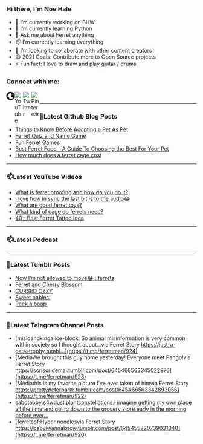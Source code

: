 ### Hi there, I'm Noe Hale

- 🔭 I’m currently working on BHW
- 🌱 I’m currently learning Python
- 💬 Ask me about Ferret anything
- 📫 I’m currently learning everything
- 🔭 I’m looking to collaborate with other content creators
- 😄 2021 Goals: Contribute more to Open Source projects
- ⚡ Fun fact: I love to draw and play guitar / drums

### Connect with me:

[<img align="left" alt="ferretvoice.com" width="22px" src="https://raw.githubusercontent.com/iconic/open-iconic/master/svg/globe.svg" />](https://ferretvoice.com)
[<img align="left" alt="YouTube" width="22px" src="https://cdn.jsdelivr.net/npm/simple-icons@v3/icons/youtube.svg" />](https://www.youtube.com/channel/UCk665XTfaMLVwFVWUmgnDiw)
[<img align="left" alt="Twitter" width="22px" src="https://cdn.jsdelivr.net/npm/simple-icons@v3/icons/twitter.svg" />](https://twitter.com/voiceferret)
[<img align="left" alt="Pinterest" width="22px" src="https://cdn.jsdelivr.net/npm/simple-icons@v3/icons/pinterest.svg" />](https://www.pinterest.com/voiceferret/)

<br />

---
### 🔭Latest Github Blog Posts
<!-- GITHUB:START -->
- [Things to Know Before Adopting a Pet As Pet](http://noehale.github.io/things-to-know-before-adopting-a-pet-as-pet/)
- [Ferret Quiz and Name Game](http://noehale.github.io/ferret-quiz/)
- [Fun Ferret Games](http://noehale.github.io/fun-ferret-games/)
- [Best Ferret Food - A Guide To Choosing the Best For Your Pet](http://noehale.github.io/best-ferret-food/)
- [How much does a ferret cage cost](http://noehale.github.io/how-much-does-a-ferret-cage-cost/)
<!-- GITHUB:END -->
---
### 📫Latest YouTube Videos

<!-- YOUTUBE:START -->
- [What is ferret proofing and how do you do it?](https://www.youtube.com/watch?v=81Syh_DJBQQ)
- [I love how in sync the last bit is to the audio😂](https://www.youtube.com/watch?v=WHBeGHwSlGY)
- [What are good ferret toys?](https://www.youtube.com/watch?v=tPxRilBzc0s)
- [What kind of cage do ferrets need?](https://www.youtube.com/watch?v=xzz6hC3sR5A)
- [40+ Best Ferret Tattoo Idea](https://www.youtube.com/watch?v=KIKqduR6Xcs)
<!-- YOUTUBE:END -->

---
### 📫Latest Podcast

<!-- PODCAST:START -->
<!-- PODCAST:END -->
---
### 📝Latest Tumblr Posts

<!-- TUMBLR:START -->
- [Now I’m not allowed to move😂 : ferrets](https://come-forth-into-the-light.tumblr.com/post/645492997313724416)
- [Ferret and Cherry Blossom](https://come-forth-into-the-light.tumblr.com/post/645470338852012032)
- [CURSED OZZY](https://come-forth-into-the-light.tumblr.com/post/645447659787894784)
- [Sweet babies.](https://come-forth-into-the-light.tumblr.com/post/645402439965638656)
- [Peek a boop](https://come-forth-into-the-light.tumblr.com/post/645379741718855680)
<!-- TUMBLR:END -->
---
### 📝Latest Telegram Channel Posts

<!-- TELEGRAM:START -->
- [misioandkinga:ice-block: So animal misinformation is very common within society so I thought about...via Ferret Story https://just-a-catastrophy.tumbl...](https://t.me/ferretman/924)
- [MediaWe brought this guy home yesterday! Everyone meet Pango!via Ferret Story https://scrisoridemai.tumblr.com/post/645466563345022976](https://t.me/ferretman/923)
- [Mediathis is my favorite picture I’ve ever taken of himvia Ferret Story https://prettypeterparkr.tumblr.com/post/645466563342893056](https://t.me/ferretman/922)
- [sabotabby:s4wdust:plantconstellations:i imagine getting my own place all the time and going down to the grocery store early in the morning before ever...](https://t.me/ferretman/921)
- [ferretsof:Hyper noodlesvia Ferret Story https://babyiwannaknow.tumblr.com/post/645455220739031040](https://t.me/ferretman/920)
<!-- TELEGRAM:END -->
